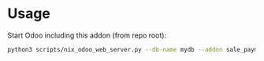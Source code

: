 # Usage

Start Odoo including this addon (from repo root):

```bash
python3 scripts/nix_odoo_web_server.py --db-name mydb --addon sale_payment_mode_brand
```
